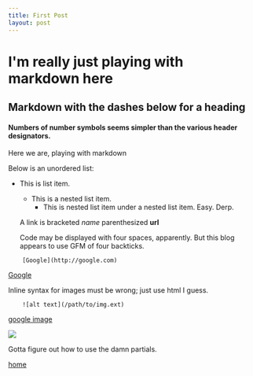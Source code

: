 ```yaml
---
title: First Post
layout: post
---
```

<h1>I'm really just playing with markdown here</h1>

Markdown with the dashes below for a heading
---

#### Numbers of number symbols seems simpler than the various header designators.

Here we are, playing with markdown 

Below is an unordered list: 

  * This is list item.
     * This is a nested list item.
       * This is nested list item under a nested list item. Easy. Derp.

    A link is bracketed _name_ parenthesized **url**

    Code may be displayed with four spaces, apparently. But this blog appears to use GFM of four backticks.


````
    [Google](http://google.com)
````

[Google](http://google.com)
  
Inline syntax for images must be wrong; just use html I guess.

```` 
    ![alt text](/path/to/img.ext)
````
[google image](https://www.google.com/images/srpr/logo11w.png)

<img src="https://www.google.com/images/srpr/logo11w.png">

Gotta figure out how to use the damn partials.

[home](http://samspector.github.io)

